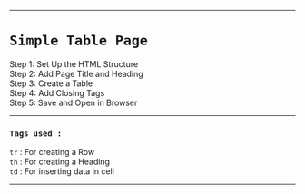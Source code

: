 <hr>
<h1><code>Simple Table Page</code></h1>
Step 1: Set Up the HTML Structure <br>
Step 2: Add Page Title and Heading <br>
Step 3: Create a Table <br>
Step 4: Add Closing Tags <br>
Step 5: Save and Open in Browser
<hr>
<p>
<h3><code>Tags used : </code></h3>
<code>tr</code> : For creating a Row <br>
<code>th</code> : For creating a Heading <br>
<code>td</code> : For inserting data in cell <br>
</p>
<hr>
